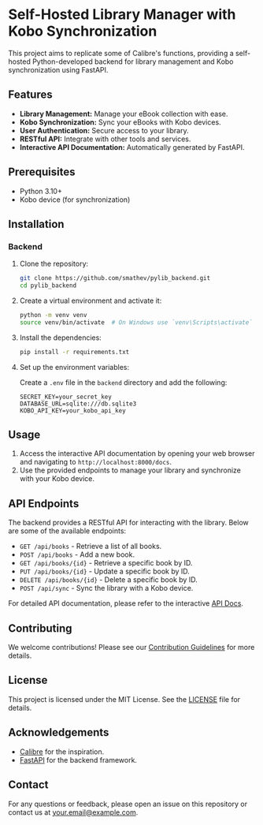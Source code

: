 # Self-Hosted Library Manager with Kobo Synchronization

This project aims to replicate some of Calibre's functions, providing a self-hosted Python-developed backend for library management and Kobo synchronization using FastAPI.

## Features

- **Library Management:** Manage your eBook collection with ease.
- **Kobo Synchronization:** Sync your eBooks with Kobo devices.
- **User Authentication:** Secure access to your library.
- **RESTful API:** Integrate with other tools and services.
- **Interactive API Documentation:** Automatically generated by FastAPI.

## Prerequisites

- Python 3.10+
- Kobo device (for synchronization)

## Installation

### Backend

1. Clone the repository:

    ```sh
    git clone https://github.com/smathev/pylib_backend.git
    cd pylib_backend
    ```

2. Create a virtual environment and activate it:

    ```sh
    python -m venv venv
    source venv/bin/activate  # On Windows use `venv\Scripts\activate`
    ```

3. Install the dependencies:

    ```sh
    pip install -r requirements.txt
    ```

4. Set up the environment variables:

    Create a `.env` file in the `backend` directory and add the following:

    ```plaintext
    SECRET_KEY=your_secret_key
    DATABASE_URL=sqlite:///db.sqlite3
    KOBO_API_KEY=your_kobo_api_key
    ```

## Usage

1. Access the interactive API documentation by opening your web browser and navigating to `http://localhost:8000/docs`.
2. Use the provided endpoints to manage your library and synchronize with your Kobo device.

## API Endpoints

The backend provides a RESTful API for interacting with the library. Below are some of the available endpoints:

- `GET /api/books` - Retrieve a list of all books.
- `POST /api/books` - Add a new book.
- `GET /api/books/{id}` - Retrieve a specific book by ID.
- `PUT /api/books/{id}` - Update a specific book by ID.
- `DELETE /api/books/{id}` - Delete a specific book by ID.
- `POST /api/sync` - Sync the library with a Kobo device.

For detailed API documentation, please refer to the interactive [API Docs](http://localhost:8000/docs).

## Contributing

We welcome contributions! Please see our [Contribution Guidelines](./CONTRIBUTING.md) for more details.

## License

This project is licensed under the MIT License. See the [LICENSE](./LICENSE) file for details.

## Acknowledgements

- [Calibre](https://calibre-ebook.com/) for the inspiration.
- [FastAPI](https://fastapi.tiangolo.com/) for the backend framework.

## Contact

For any questions or feedback, please open an issue on this repository or contact us at your.email@example.com.
